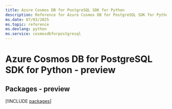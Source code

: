 ```yaml
---
title: Azure Cosmos DB for PostgreSQL SDK for Python
description: Reference for Azure Cosmos DB for PostgreSQL SDK for Python
ms.date: 07/03/2025
ms.topic: reference
ms.devlang: python
ms.service: cosmosdbforpostgresql
---
```

# Azure Cosmos DB for PostgreSQL SDK for Python - preview
## Packages - preview
[!INCLUDE [packages](cosmos-db-for-postgresql-index.md)]
